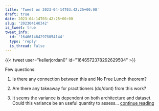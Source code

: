 ```yaml
---
title: 'Tweet on 2023-04-14T03:42:25+00:00'
draft: true
date: 2023-04-14T03:42:25+00:00
slug: '202304140342'
is_tweet: true
tweet_info:
  id: '1646614842978054144'
  type: 'reply'
  is_thread: False
---
```




{{< tweet user="kellerjordan0" id="1646572378292629504" >}}

Few questions:

1. Is there any connection between this and No Free Lunch theorem? 

2. Are there any takeaway for practitioners (do/dont) from this work? 

3. It seems the variance is dependent on both architecture and dataset. Could this variance be an useful quantity to assess… [continue reading](https://x.com/sytelus/status/1646614842978054144)

